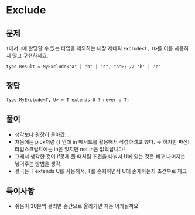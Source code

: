 # Exclude

## 문제

`T`에서 `U`에 할당할 수 있는 타입을 제외하는 내장 제네릭 `Exclude<T, U>`를 이를 사용하지 않고 구현하세요.

```tsx
type Result = MyExclude<"a" | "b" | "c", "a">; // 'b' | 'c'
```

## 정답

```tsx
type MyExclude<T, U> = T extends U ? never : T;
```

## 풀이

- 생각보다 굉장히 돌아갔….
- 처음에는 pick처럼 {} 안에 in 메서드를 활용해서 작성하려고 했다.
  → 하지만 짜잔! 타입스크립트에는 in은 있지만 not in은 없었답니다!
- 그래서 생각한 것이 if문제 풀 때처럼 조건을 나눠서 U에 있는 것은 빼고 나머지는 넣어주는 방법을 생각.
- 결국은 T extends U를 사용해서, T를 순회하면서 U에 존재하는지 조건부로 체크

## 특이사항

- 쉬움이 30분씩 걸리면 중간으로 올라가면 저는 어케될까요
